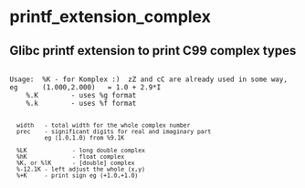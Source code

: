 # printf_extension_complex
## Glibc printf extension to print C99 complex types
<code>
Usage:  %K - for Komplex :)  zZ and cC are already used in some way,
eg      (1.000,2.000)   = 1.0 + 2.9*I
    %<width>.<prec>K        - uses %g format  
    %<width>.<prec>k        - uses %f format

      width   - total width for the whole complex number
      prec    - significant digits for real and imaginary part
              eg (1.0,1.0) from %9.1K  

      %LK             - long double complex
      %hK             - float complex
      %K, or %lK      - [double] complex
      %-12.1K - left adjust the whole (x,y)
      %+K     - print sign eg (+1.0,+1.0)
      
</code>
